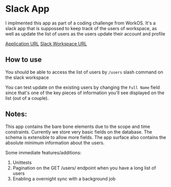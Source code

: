 # Slack App
I implmented this app as part of a coding challenge from WorkOS. It's a slack app
that is suppossed to keep track of the users of workspace, as well as update the
list of users as the users update their account and profile

[Application URL](https://slack-user-app.sirajussalekin.com)
[Slack Workspace URL](workoscodingc-5is3828.slack.com)

## How to use
You should be able to access the list of users by `/users` slash command on the slack
workspace

You can test update on the existing users by changing the `Full Name` field since that's
one of the key pieces of information you'll see displayed on the list (out of a couple).


## Notes:
This app contains the bare bone elements due to the scope and time constraints.
Currently we store very basic fields on the database. The schema is extensible 
to allow more fields. The app surface also contains the absolute minimum information
about the users.

Some immediate features/additions:
1. Unittests
2. Pagination on the GET /users/ endpoint when you have a long list of users
3. Enabling a overnight sync with a background job
